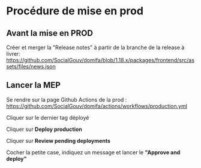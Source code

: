 # Procédure de mise en prod

## Avant la mise en PROD

Créer et merger la "Release notes" à partir de la branche de la release à livrer: <https://github.com/SocialGouv/domifa/blob/1.18.x/packages/frontend/src/assets/files/news.json>

## Lancer la MEP

Se rendre sur la page Github Actions de la prod : https://github.com/SocialGouv/domifa/actions/workflows/production.yml

Cliquer sur le dernier tag déployé

Cliquer sur **Deploy production**

Cliquer sur **Review pending deployments**

Cocher la petite case, indiquez un message et lancer le **"Approve and deploy"**
